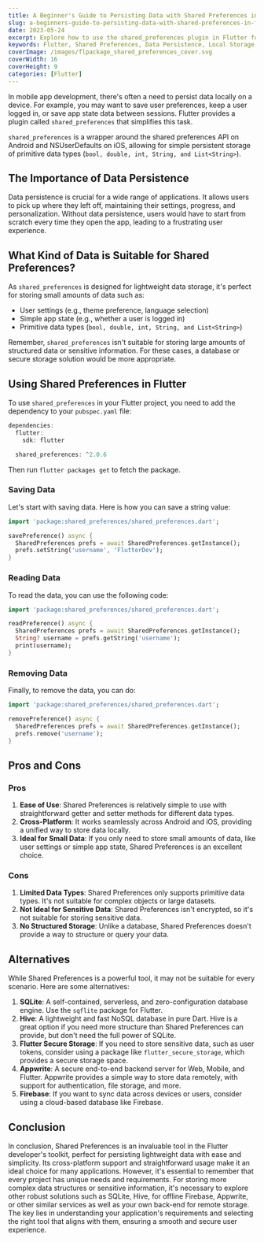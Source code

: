 ```yaml
---
title: A Beginner's Guide to Persisting Data with Shared Preferences in Flutter
slug: a-beginners-guide-to-persisting-data-with-shared-preferences-in-flutter
date: 2023-05-24
excerpt: Explore how to use the shared_preferences plugin in Flutter for local data storage. Learn the ins and outs of saving, reading, and removing data for a smooth user experience.
keywords: Flutter, Shared Preferences, Data Persistence, Local Storage, User Preferences, Mobile App Development, Flutter Tutorial, Shared Preferences Plugin
coverImage: /images/flpackage_shared_preferences_cover.svg
coverWidth: 16
coverHeight: 9
categories: [Flutter]
---
```


In mobile app development, there's often a need to persist data locally on a device. For example, you may want to save user preferences, keep a user logged in, or save app state data between sessions. Flutter provides a plugin called `shared_preferences` that simplifies this task. 

`shared_preferences` is a wrapper around the shared preferences API on Android and NSUserDefaults on iOS, allowing for simple persistent storage of primitive data types (`bool, double, int, String, and List<String>`). 

## The Importance of Data Persistence

Data persistence is crucial for a wide range of applications. It allows users to pick up where they left off, maintaining their settings, progress, and personalization. Without data persistence, users would have to start from scratch every time they open the app, leading to a frustrating user experience.

## What Kind of Data is Suitable for Shared Preferences?

As `shared_preferences` is designed for lightweight data storage, it's perfect for storing small amounts of data such as:

- User settings (e.g., theme preference, language selection)
- Simple app state (e.g., whether a user is logged in)
- Primitive data types (`bool, double, int, String, and List<String>`)

Remember, `shared_preferences` isn't suitable for storing large amounts of structured data or sensitive information. For these cases, a database or secure storage solution would be more appropriate.

## Using Shared Preferences in Flutter

To use `shared_preferences` in your Flutter project, you need to add the dependency to your `pubspec.yaml` file:

```dart
dependencies:
  flutter:
    sdk: flutter

  shared_preferences: ^2.0.6
```

Then run `flutter packages get` to fetch the package.

### Saving Data

Let's start with saving data. Here is how you can save a string value:

```dart
import 'package:shared_preferences/shared_preferences.dart';

savePreference() async {
  SharedPreferences prefs = await SharedPreferences.getInstance();
  prefs.setString('username', 'FlutterDev');
}
```

### Reading Data

To read the data, you can use the following code:

```dart
import 'package:shared_preferences/shared_preferences.dart';

readPreference() async {
  SharedPreferences prefs = await SharedPreferences.getInstance();
  String? username = prefs.getString('username');
  print(username);
}
```

### Removing Data

Finally, to remove the data, you can do:

```dart
import 'package:shared_preferences/shared_preferences.dart';

removePreference() async {
  SharedPreferences prefs = await SharedPreferences.getInstance();
  prefs.remove('username');
}
```

## Pros and Cons

### Pros

1. **Ease of Use**: Shared Preferences is relatively simple to use with straightforward getter and setter methods for different data types.
2. **Cross-Platform**: It works seamlessly across Android and iOS, providing a unified way to store data locally.
3. **Ideal for Small Data**: If you only need to store small amounts of data, like user settings or simple app state, Shared Preferences is an excellent choice.

### Cons

1. **Limited Data Types**: Shared Preferences only supports primitive data types. It's not suitable for complex objects or large datasets.
2. **Not Ideal for Sensitive Data**: Shared Preferences isn't encrypted, so it's not suitable for storing sensitive data.
3. **No Structured Storage**: Unlike a database, Shared Preferences doesn't provide a way to structure or query your data.

## Alternatives

While Shared Preferences is a powerful tool, it may not be suitable for every scenario. Here are some alternatives:

1. **SQLite**: A self-contained, serverless, and zero-configuration database engine. Use the `sqflite` package for Flutter.
2. **Hive**: A lightweight and fast NoSQL database in pure Dart. Hive is a great option if you need more structure than Shared Preferences can provide, but don't need the full power of SQLite.
3. **Flutter Secure Storage**: If you need to store sensitive data, such as user tokens, consider using a package like `flutter_secure_storage`, which provides a secure storage space.
4. **Appwrite**: A secure end-to-end backend server for Web, Mobile, and Flutter. Appwrite provides a simple way to store data remotely, with support for authentication, file storage, and more.
5. **Firebase**: If you want to sync data across devices or users, consider using a cloud-based database like Firebase.


## Conclusion

In conclusion, Shared Preferences is an invaluable tool in the Flutter developer's toolkit, perfect for persisting lightweight data with ease and simplicity. Its cross-platform support and straightforward usage make it an ideal choice for many applications. However, it's essential to remember that every project has unique needs and requirements. For storing more complex data structures or sensitive information, it's necessary to explore other robust solutions such as SQLite, Hive, for offline Firebase, Appwrite, or other similar services as well as your own back-end for remote storage. The key lies in understanding your application's requirements and selecting the right tool that aligns with them, ensuring a smooth and secure user experience.